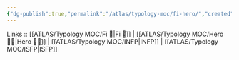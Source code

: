 ```yaml
---
{"dg-publish":true,"permalink":"/atlas/typology-moc/fi-hero/","created":"","updated":""}
---
```


Links :: [[ATLAS/Typology MOC/Fi 🔱\|Fi 🔱]] | [[ATLAS/Typology MOC/Hero 🦸‍♂️\|Hero 🦸‍♂️]] | [[ATLAS/Typology MOC/INFP\|INFP]] | [[ATLAS/Typology MOC/ISFP\|ISFP]]


